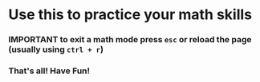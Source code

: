 # Use this to practice your math skills 

### IMPORTANT to exit a math mode press `esc` or reload the page (usually using `ctrl + r`)

### That's all! Have Fun!